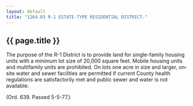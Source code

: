 ```yaml
---
layout: default 
title: "1264.03 R-1 ESTATE-TYPE RESIDENTIAL DISTRICT."
---
```


{{ page.title }}
----------------

The purpose of the R-1 District is to provide land for single-family
housing units with a minimum lot size of 20,000 square feet. Mobile
housing units and multifamily units are prohibited. On lots one acre in
size and larger, on-site water and sewer facilities are permitted if
current County health regulations are satisfactorily met and public
sewer and water is not available.

(Ord. 639. Passed 5-5-77.)
